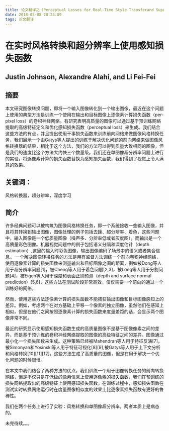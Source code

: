 ```yaml
---
title: 论文翻译之《Perceptual Losses for Real-Time Style Transferand Super-Resolution》
date: 2018-05-08 20:24:09
tags: 论文翻译
---
```

# 在实时风格转换和超分辨率上使用感知损失函数

## Justin Johnson, Alexandre Alahi, and Li Fei-Fei

## 摘要

本文研究图像转换问题，即将一个输入图像转化到一个输出图像，最近在这个问题上使用的典型方法是训练一个使用在输出和目标图像上逐像素计算损失函数（per-pixel loss）的卷积神经网络。有研究表明高质量的图像可以通过基于预训练网络提取的高级特征定义和优化感知损失函数（perceptual loss）来生成。我们结合这些方法的有点，并且提出使用干事损失函数来训练前向网络来做图像风格转换任务，我们展示一个由Gatys等人提出的训练于解决优化问题的前向网络来做图像风格转换器的结果，相比于这个方法，我们的方法可以得到质量大致相同的图像，但是我们的速度比这个方法大约快三个数量级。我们还在单图像超分辨率问题上进行的实验，将逐像素计算的损失函数替换为感知损失函数，我们得到了视觉上令人满意的效果。

## 关键词：

风格转换器，超分辨率，深度学习

## 简介

许多经典问题可以被构筑为图像风格转换任务，即一个系统接收一些输入图像，并且将其转换到输出图像，图像处理的例子包括去躁、超分辨率、着色，这些问题中，输入图像是一个低质量图像（噪声多、分辨率低或者灰度图），而输出是一个高质量彩色图像。机器视觉问题中的例子包括语义分隔和深度估计（depth estimation）,这里的输入时彩色图像，输出图像编码了场景中的语义或者集合信息。
一个解决图像转换任务的方法是用有监督方法训练一个前向卷积神经网络，使用逐像素计算的损失函数来测量输出和目标图像之间的距离，例如被Dong等人用于超分辨率问题[1]，被Cheng等人用于着色问题[2,3]，被Long等人用于分割问题[4]，被Eigen等人用于深度和表面正则预测（depth and surface normal prediction）[5,6]，这些方法在测试阶段非常高效，仅仅需要一个前向的通过一个训练好的网络。

然而，使用这些方法逐像素计算的损失函数不能捕获输出图像和目标图像感知上的差异。例如，考虑两个在对方基础上平移一个像素的独立图像，虽然他们在感知上相似，但是在他们之间按照逐像素计算的损失函数来度量差距的话，会显示两个图像非常不同。

最近的研究显示使用感知损失函数生成的高质量图像不是基于图像像素之间的差异，而是基于预训练的卷积神经网络提取的图像的高级特征之间的差异。图像通过最小化一个损失函数来生成。这种策略已经被Mahendran等人用于特征反演[7]，被Simonyan和Yosinski等人用于特征可视化[8][9],被Gatys等人用于上下文分析和风格转换[10][11][12]，这些方法生成了高质量的图像，但是在用于解决一个优化问题的时候很慢。

在本文中我们结合了两种方法的优点，我们训练一个用于图像转换任务的前向转换网络，但是不仅只是在低级的像素信息上使用逐像素的损失函数，我们在预训练的损失网络提取出的高级特征上使用感知损失函数。在训练过程中，感知损失函数在测试实时转换网络运行时在度量图像相似度的效果上比逐像素损失函数有更好的鲁棒性。

我们在两个任务上进行了实验：风格转换和单图像超分辨率，两者本质上是病态的。

未完待续。。。